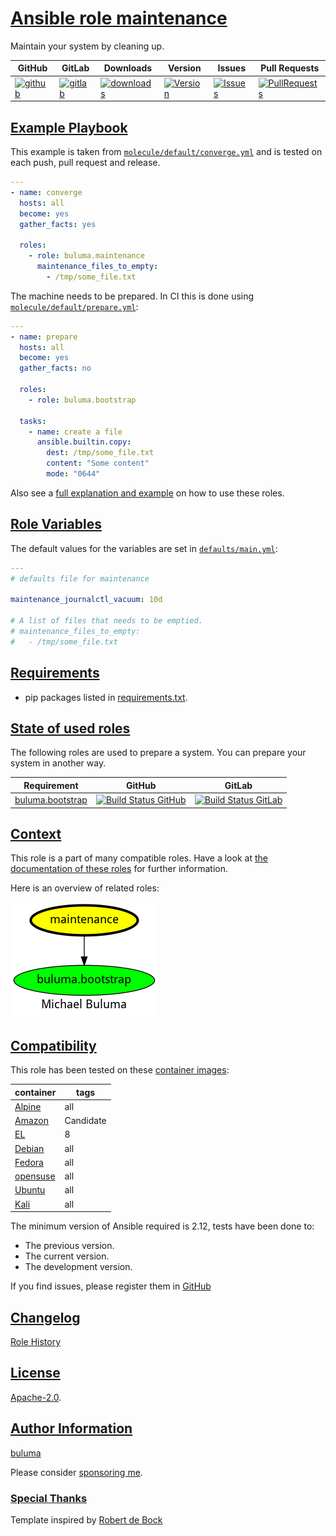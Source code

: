 # [Ansible role maintenance](#maintenance)

Maintain your system by cleaning up.

|GitHub|GitLab|Downloads|Version|Issues|Pull Requests|
|------|------|-------|-------|------|-------------|
|[![github](https://github.com/buluma/ansible-role-maintenance/actions/workflows/molecule.yml/badge.svg)](https://github.com/buluma/ansible-role-maintenance/actions/workflows/molecule.yml)|[![gitlab](https://gitlab.com/shadowwalker/ansible-role-maintenance/badges/master/pipeline.svg)](https://gitlab.com/shadowwalker/ansible-role-maintenance)|[![downloads](https://img.shields.io/ansible/role/d/4758)](https://galaxy.ansible.com/buluma/maintenance)|[![Version](https://img.shields.io/github/release/buluma/ansible-role-maintenance.svg)](https://github.com/buluma/ansible-role-maintenance/releases/)|[![Issues](https://img.shields.io/github/issues/buluma/ansible-role-maintenance.svg)](https://github.com/buluma/ansible-role-maintenance/issues/)|[![PullRequests](https://img.shields.io/github/issues-pr-closed-raw/buluma/ansible-role-maintenance.svg)](https://github.com/buluma/ansible-role-maintenance/pulls/)|

## [Example Playbook](#example-playbook)

This example is taken from [`molecule/default/converge.yml`](https://github.com/buluma/ansible-role-maintenance/blob/master/molecule/default/converge.yml) and is tested on each push, pull request and release.

```yaml
---
- name: converge
  hosts: all
  become: yes
  gather_facts: yes

  roles:
    - role: buluma.maintenance
      maintenance_files_to_empty:
        - /tmp/some_file.txt
```

The machine needs to be prepared. In CI this is done using [`molecule/default/prepare.yml`](https://github.com/buluma/ansible-role-maintenance/blob/master/molecule/default/prepare.yml):

```yaml
---
- name: prepare
  hosts: all
  become: yes
  gather_facts: no

  roles:
    - role: buluma.bootstrap

  tasks:
    - name: create a file
      ansible.builtin.copy:
        dest: /tmp/some_file.txt
        content: "Some content"
        mode: "0644"
```

Also see a [full explanation and example](https://buluma.github.io/how-to-use-these-roles.html) on how to use these roles.

## [Role Variables](#role-variables)

The default values for the variables are set in [`defaults/main.yml`](https://github.com/buluma/ansible-role-maintenance/blob/master/defaults/main.yml):

```yaml
---
# defaults file for maintenance

maintenance_journalctl_vacuum: 10d

# A list of files that needs to be emptied.
# maintenance_files_to_empty:
#   - /tmp/some_file.txt
```

## [Requirements](#requirements)

- pip packages listed in [requirements.txt](https://github.com/buluma/ansible-role-maintenance/blob/master/requirements.txt).

## [State of used roles](#state-of-used-roles)

The following roles are used to prepare a system. You can prepare your system in another way.

| Requirement | GitHub | GitLab |
|-------------|--------|--------|
|[buluma.bootstrap](https://galaxy.ansible.com/buluma/bootstrap)|[![Build Status GitHub](https://github.com/buluma/ansible-role-bootstrap/workflows/Ansible%20Molecule/badge.svg)](https://github.com/buluma/ansible-role-bootstrap/actions)|[![Build Status GitLab](https://gitlab.com/shadowwalker/ansible-role-bootstrap/badges/master/pipeline.svg)](https://gitlab.com/shadowwalker/ansible-role-bootstrap)|

## [Context](#context)

This role is a part of many compatible roles. Have a look at [the documentation of these roles](https://buluma.github.io/) for further information.

Here is an overview of related roles:

![dependencies](https://raw.githubusercontent.com/buluma/ansible-role-maintenance/png/requirements.png "Dependencies")

## [Compatibility](#compatibility)

This role has been tested on these [container images](https://hub.docker.com/u/buluma):

|container|tags|
|---------|----|
|[Alpine](https://hub.docker.com/repository/docker/buluma/alpine/general)|all|
|[Amazon](https://hub.docker.com/repository/docker/buluma/amazonlinux/general)|Candidate|
|[EL](https://hub.docker.com/repository/docker/buluma/enterpriselinux/general)|8|
|[Debian](https://hub.docker.com/repository/docker/buluma/debian/general)|all|
|[Fedora](https://hub.docker.com/repository/docker/buluma/fedora/general)|all|
|[opensuse](https://hub.docker.com/repository/docker/buluma/opensuse/general)|all|
|[Ubuntu](https://hub.docker.com/repository/docker/buluma/ubuntu/general)|all|
|[Kali](https://hub.docker.com/repository/docker/buluma/kali/general)|all|

The minimum version of Ansible required is 2.12, tests have been done to:

- The previous version.
- The current version.
- The development version.

If you find issues, please register them in [GitHub](https://github.com/buluma/ansible-role-maintenance/issues)

## [Changelog](#changelog)

[Role History](https://github.com/buluma/ansible-role-maintenance/blob/master/CHANGELOG.md)

## [License](#license)

[Apache-2.0](https://github.com/buluma/ansible-role-maintenance/blob/master/LICENSE).

## [Author Information](#author-information)

[buluma](https://buluma.github.io/)

Please consider [sponsoring me](https://github.com/sponsors/buluma).

### [Special Thanks](#special-thanks)

Template inspired by [Robert de Bock](https://github.com/robertdebock)
